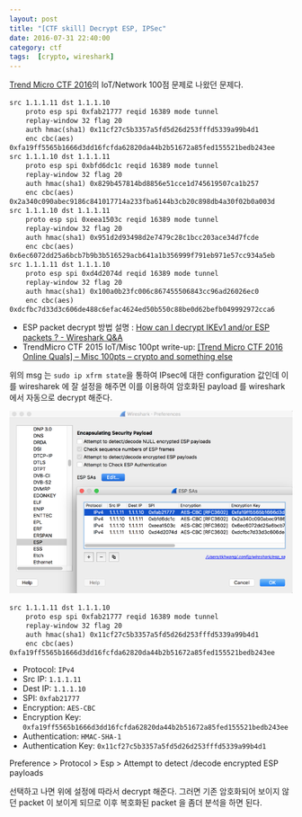 ```yaml
---
layout: post
title: "[CTF skill] Decrypt ESP, IPSec"
date: 2016-07-31 22:40:00
category: ctf
tags:  [crypto, wireshark]
---
```


[Trend Micro CTF 2016](https://ctf.trendmicro.co.jp/)의 IoT/Network 100점 문제로 나왔던 문제다. 

```
src 1.1.1.11 dst 1.1.1.10
	proto esp spi 0xfab21777 reqid 16389 mode tunnel
	replay-window 32 flag 20
	auth hmac(sha1) 0x11cf27c5b3357a5fd5d26d253fffd5339a99b4d1
	enc cbc(aes) 0xfa19ff5565b1666d3dd16fcfda62820da44b2b51672a85fed155521bedb243ee
src 1.1.1.10 dst 1.1.1.11
	proto esp spi 0xbfd6dc1c reqid 16389 mode tunnel
	replay-window 32 flag 20
	auth hmac(sha1) 0x829b457814bd8856e51cce1d745619507ca1b257
	enc cbc(aes) 0x2a340c090abec9186c841017714a233fba6144b3cb20c898db4a30f02b0a003d
src 1.1.1.10 dst 1.1.1.11
	proto esp spi 0xeea1503c reqid 16389 mode tunnel
	replay-window 32 flag 20
	auth hmac(sha1) 0x951d2d93498d2e7479c28c1bcc203ace34d7fcde
	enc cbc(aes) 0x6ec6072dd25a6bcb7b9b3b516529acb641a1b356999f791eb971e57cc934a5eb
src 1.1.1.11 dst 1.1.1.10
	proto esp spi 0xd4d2074d reqid 16389 mode tunnel
	replay-window 32 flag 20
	auth hmac(sha1) 0x100a0b23fc006c867455506843cc96ad26026ec0
	enc cbc(aes) 0xdcfbc7d33d3c606de488c6efac4624ed50b550c88be0d62befb049992972cca6
```

<!--more--> 

- ESP packet decrypt 방법 설명 : [How can I decrypt IKEv1 and/or ESP packets ? - Wireshark Q&A](https://ask.wireshark.org/questions/12019/how-can-i-decrypt-ikev1-andor-esp-packets)
- TrendMicro CTF 2015 IoT/Misc 100pt write-up: [[Trend Micro CTF 2016 Online Quals] – Misc 100pts – crypto and something else](https://quandqn.wordpress.com/2016/07/31/trend-micro-ctf-2016-online-quals-misc-100pts/)

위의 msg 는 `sudo ip xfrm state`을 통하여 IPsec에 대한 configuration 값인데 이를 wiresharek 에 잘 설정을 해주면 이를 이용하여 암호화된 payload 를 wireshark 에서 자동으로 decrypt 해준다.

![Decrypt ESP/IPSec in wireshark](https://raw.githubusercontent.com/humb1ec0ding/humb1ec0ding-etc/master/2016/07/decrypt-ipsec-esp.png)

```
src 1.1.1.11 dst 1.1.1.10
	proto esp spi 0xfab21777 reqid 16389 mode tunnel
	replay-window 32 flag 20
	auth hmac(sha1) 0x11cf27c5b3357a5fd5d26d253fffd5339a99b4d1
	enc cbc(aes) 0xfa19ff5565b1666d3dd16fcfda62820da44b2b51672a85fed155521bedb243ee
```

-  Protocol: `IPv4`
-  Src IP: `1.1.1.11`
-  Dest IP: `1.1.1.10`
-  SPI:  `0xfab21777`
-  Encryption: `AES-CBC`
-  Encryption Key: `0xfa19ff5565b1666d3dd16fcfda62820da44b2b51672a85fed155521bedb243ee`
-  Authentication: `HMAC-SHA-1`
-  Authentication Key: `0x11cf27c5b3357a5fd5d26d253fffd5339a99b4d1`

Preference > Protocol > Esp > Attempt to detect /decode encrypted ESP payloads 

선택하고 나면 위에 설정에 따라서 decrypt 해준다.
그러면 기존 암호화되어 보이지 않던 packet 이 보이게 되므로 이후 복호화된 packet 을 좀더 분석을 하면 된다.






